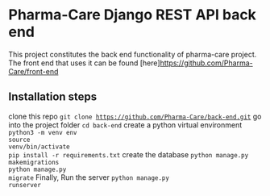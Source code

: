 # Pharma-Care Django REST API back end
This project constitutes the back end functionality of pharma-care project. The front end that uses it can be found [here]https://github.com/Pharma-Care/front-end

## Installation steps
clone this repo
<code>git clone https://github.com/Pharma-Care/back-end.git</code>
go into the project folder
<code>cd back-end</code>
create a python virtual environment
<code>python3 -m venv env<br>source venv/bin/activate<br>pip install -r requirements.txt</code>
create the database
<code>python manage.py makemigrations<br>python manage.py migrate</code>
Finally, Run the server
<code>python manage.py runserver</code>